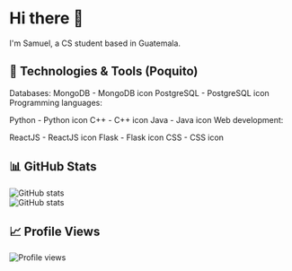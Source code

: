 # Hi there 👋

I'm Samuel, a CS student based in Guatemala. 

## 🔧 Technologies & Tools (Poquito)

Databases:
MongoDB - MongoDB icon
PostgreSQL - PostgreSQL icon
Programming languages:

Python - Python icon
C++ - C++ icon
Java - Java icon
Web development:

ReactJS - ReactJS icon
Flask - Flask icon
CSS - CSS icon

## 📊 GitHub Stats

![GitHub stats](https://github-readme-streak-stats.herokuapp.com/?user=chamale-rac&layout=compact) 
</br>
![GitHub stats](https://github-readme-stats.vercel.app/api/top-langs/?username=chamale-rac&layout=compact)

## 📈 Profile Views 

![Profile views](https://gpvc.arturio.dev/chamale-rac)
